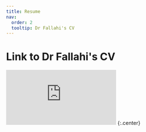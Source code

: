 ```yaml
---
title: Resume
nav:
  order: 2
  tooltip: Dr Fallahi's CV
---
```


# <i class="fas fa-chalkboard-teacher"></i>Link to Dr Fallahi's CV 

<embed src="https://github.com/Fallahi-Bioinformatics-Lab/MyCV/blob/main/MyCV_July2025.pdf" />
{:.center}
